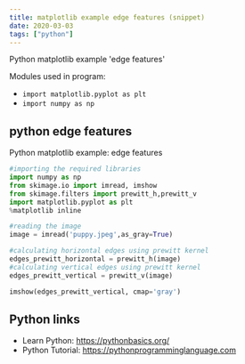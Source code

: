 ```yaml
---
title: matplotlib example edge features (snippet)
date: 2020-03-03
tags: ["python"]
---
```

Python matplotlib example 'edge features'


Modules used in program: 
* `import matplotlib.pyplot as plt`
* `import numpy as np`

## python edge features

Python matplotlib example: edge features

```python
#importing the required libraries
import numpy as np
from skimage.io import imread, imshow
from skimage.filters import prewitt_h,prewitt_v
import matplotlib.pyplot as plt
%matplotlib inline

#reading the image 
image = imread('puppy.jpeg',as_gray=True)

#calculating horizontal edges using prewitt kernel
edges_prewitt_horizontal = prewitt_h(image)
#calculating vertical edges using prewitt kernel
edges_prewitt_vertical = prewitt_v(image)

imshow(edges_prewitt_vertical, cmap='gray')

```

## Python links

- Learn Python: https://pythonbasics.org/
- Python Tutorial: https://pythonprogramminglanguage.com
